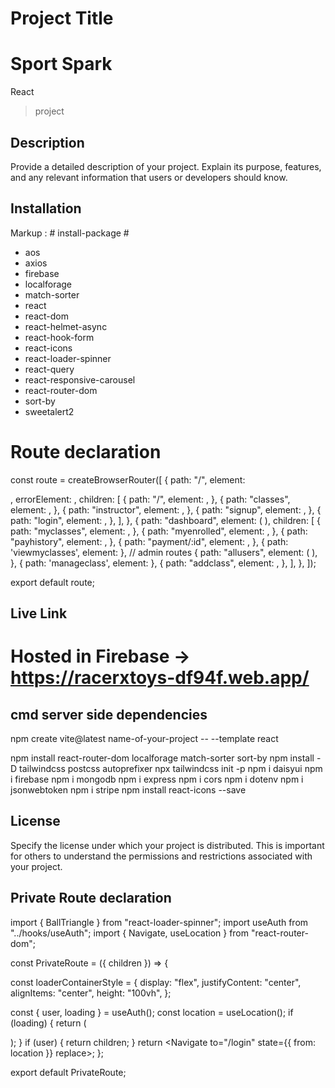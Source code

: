 # Project Title

# Sport Spark <a name="TOP"></a>

React

> project

## Description

Provide a detailed description of your project. Explain its purpose, features, and any relevant information that users or developers should know.

## Installation

 Markup :  # install-package #

   - aos 
   - axios 
   - firebase 
   - localforage 
   - match-sorter 
   - react 
   - react-dom 
   - react-helmet-async 
   - react-hook-form 
   - react-icons 
   - react-loader-spinner 
   - react-query
   - react-responsive-carousel 
   - react-router-dom
   - sort-by 
   - sweetalert2 



# Route declaration
const route = createBrowserRouter([
  {
    path: "/",
    element: <Main></Main>,
    errorElement: <ErrorPage></ErrorPage>,
    children: [
      {
        path: "/",
        element: <Home></Home>,
      },
      {
        path: "classes",
        element: <Classes></Classes>,
      },
      {
        path: "instructor",
        element: <Instructor></Instructor>,
      },
      {
        path: "signup",
        element: <SignUp></SignUp>,
      },
      {
        path: "login",
        element: <Login></Login>,
      },
    ],
  },
  {
    path: "dashboard",
    element: (
      <PrivateRoute>
        <Dashboard></Dashboard>
      </PrivateRoute>
    ),
    children: [
      {
        path: "myclasses",
        element: <MyClasses></MyClasses>,
      },
      {
        path: "myenrolled",
        element: <MyEnrolled></MyEnrolled>,
      },
      {
        path: "payhistory",
        element: <PaymentHistory></PaymentHistory>,
      },
      {
        path: "payment/:id",
        element: <Payment></Payment>,
      },
      {
        path: 'viewmyclasses',
        element: <ViewMyClasses></ViewMyClasses>
      },
      // admin routes
      {
        path: "allusers",
        element: (
          <AdminRoute>
            <AllUsers></AllUsers>
          </AdminRoute>
        ),
      },
      {
        path: 'manageclass',
        element: <ManageClasses></ManageClasses>
      },
      {
        path: "addclass",
        element: <AddClass></AddClass>,
      },
    ],
  },
]);

export default route;


## Live Link

# Hosted in Firebase -> https://racerxtoys-df94f.web.app/



## cmd server side dependencies

npm create vite@latest name-of-your-project -- --template react

npm install react-router-dom localforage match-sorter sort-by
npm install -D tailwindcss postcss autoprefixer
npx tailwindcss init -p
npm i daisyui
npm i firebase
npm i mongodb
npm i express
npm i cors
npm i dotenv
npm i jsonwebtoken
npm i stripe
npm install react-icons --save



## License

Specify the license under which your project is distributed. This is important for others to understand the permissions and restrictions associated with your project.




## Private Route declaration

import { BallTriangle } from "react-loader-spinner";
import useAuth from "../hooks/useAuth";
import { Navigate, useLocation } from "react-router-dom";

const PrivateRoute = ({ children }) => {

  const loaderContainerStyle = {
    display: "flex",
    justifyContent: "center",
    alignItems: "center",
    height: "100vh", 
  };

  const { user, loading } = useAuth();
  const location = useLocation();
  if (loading) {
    return (
      <div style={loaderContainerStyle}>
        <BallTriangle
          height={180}
          width={180}
          radius={5}
          color="#0000FF"
          ariaLabel="ball-triangle-loading"
          wrapperClass={{}}
          wrapperStyle=""
          visible={true}
        />
      </div>
    );
  }
  if (user) {
    return children;
  }
  return <Navigate to="/login" state={{ from: location }} replace></Navigate>;
};

export default PrivateRoute;


